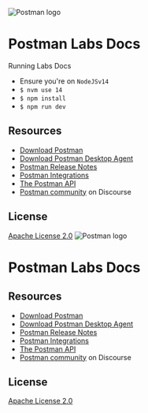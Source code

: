 ![Postman logo](https://assets.getpostman.com/common-share/postman-github-logo.png "Postman logo")

# Postman Labs Docs

Running Labs Docs

- Ensure you're on `NodeJSv14`
- `$ nvm use 14`
- `$ npm install`
- `$ npm run dev`

## Resources

- [Download Postman](https://www.postman.com/downloads/)
- [Download Postman Desktop Agent](https://www.postman.com/downloads/postman-agent/)
- [Postman Release Notes](https://www.postman.com/downloads/release-notes)
- [Postman Integrations](https://www.postman.com/integrations/)
- [The Postman API](https://www.postman.com/postman/workspace/postman-public-workspace/documentation/12959542-c8142d51-e97c-46b6-bd77-52bb66712c9a/)
- [Postman community](https://community.postman.com/) on Discourse

## License

[Apache License 2.0](LICENSE)
![Postman logo](https://assets.getpostman.com/common-share/postman-github-logo.png "Postman logo")

# Postman Labs Docs

## Resources

* [Download Postman](https://www.postman.com/downloads/)
* [Download Postman Desktop Agent](https://www.postman.com/downloads/postman-agent/)
* [Postman Release Notes](https://www.postman.com/downloads/release-notes)
* [Postman Integrations](https://www.postman.com/integrations/)
* [The Postman API](https://www.postman.com/postman/workspace/postman-public-workspace/documentation/12959542-c8142d51-e97c-46b6-bd77-52bb66712c9a/)
* [Postman community](https://community.postman.com/) on Discourse

## License

[Apache License 2.0](LICENSE)
